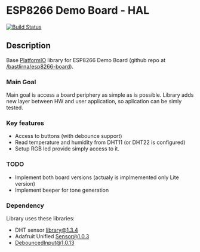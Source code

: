 # ESP8266 Demo Board - HAL

[![Build Status](https://travis-ci.org/bastlirna/esp8266-board-hal.svg?branch=master)](https://travis-ci.org/bastlirna/esp8266-board-hal)

## Description

Base [PlatformIO](https://platformio.org) library for ESP8266 Demo Board (github repo at [/bastlirna/esp8266-board](https://github.com/bastlirna/esp8266-board)). 

### Main Goal
Main goal is access a board periphery as simple as is possible. Library adds new layer between HW and user application, so aplication can be simly tested.

### Key features

-	Access to buttons (with debounce support)
-	Read temperature and humidity from DHT11 (or DHT22 is configured)
-	Setup RGB led provide simply access to it.

### TODO
-	Implement both board versions (actualy is implmemented only Lite version)
-	Implement beeper for tone generation

### Dependency
Library uses these libraries:
-	DHT sensor library@1.3.4
-	Adafruit Unified Sensor@1.0.3
-	DebouncedInput@1.0.13